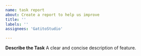 ```yaml
---
name: task report
about: Create a report to help us improve
title: ''
labels: ''
assignees: 'GatitoStudio'

---
```


**Describe the Task**
A clear and concise description of feature.


